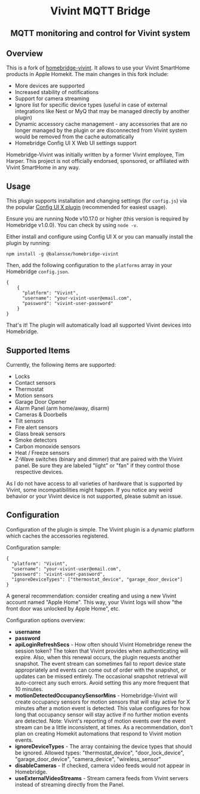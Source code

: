<SPAN ALIGN="CENTER">

# Vivint MQTT Bridge

## MQTT monitoring and control for Vivint system

</SPAN>

## Overview

This is a fork of [homebridge-vivint](https://github.com/timcharper/homebridge-vivint).
It allows to use your Vivint SmartHome products in Apple Homekit. The main changes in this fork include:

- More devices are supported
- Increased stability of notifications
- Support for camera streaming
- Ignore list for specific device types (useful in case of external integrations like Nest or MyQ that may be managed directly by another plugin)
- Dynamic accessory cache management - any accessories that are no longer managed by the plugin or are disconnected from Vivint system would be removed from the cache automatically
- Homebridge Config UI X Web UI settings support

Homebridge-Vivint was initially written by a former Vivint employee, Tim Harper. This project is not officially endorsed, sponsored, or affiliated with Vivint SmartHome in any way.

## Usage

This plugin supports installation and changing settings (for `config.js`) via the popular [Config UI X plugin](https://github.com/oznu/homebridge-config-ui-x) (recommended for easiest usage).

Ensure you are running Node v10.17.0 or higher (this version is required by Homebridge v1.0.0). You can check by using `node -v`.

Either install and configure using Config UI X or you can manually install the plugin by running:

```
npm install -g @balansse/homebridge-vivint
```

Then, add the following configuration to the `platforms` array in your Homebridge `config.json`.

```
{
    {
      "platform": "Vivint",
      "username": "your-vivint-user@email.com",
      "password": "vivint-user-password"
    }
}
```

That's it! The plugin will automatically load all supported Vivint devices into Homebridge.

## Supported Items

Currently, the following items are supported:

- Locks
- Contact sensors
- Thermostat
- Motion sensors
- Garage Door Opener
- Alarm Panel (arm home/away, disarm)
- Cameras & Doorbells
- Tilt sensors
- Fire alert sensors
- Glass break sensors
- Smoke detectors
- Carbon monoxide sensors
- Heat / Freeze sensors
- Z-Wave switches (binary and dimmer) that are paired with the Vivint panel. Be sure they are labeled "light" or "fan" if they control those respective devices.

As I do not have access to all varieties of hardware that is supported by Vivint, some incompatibilities might happen. If you notice any weird behavior or your Vivint device is not supported, please submit an issue.

## Configuration

Configuration of the plugin is simple. The Vivint plugin is a dynamic platform which caches the accessories registered.

Configuration sample:

    {
      "platform": "Vivint",
      "username": "your-vivint-user@email.com",
      "password": "vivint-user-password",
      "ignoreDeviceTypes": ["thermostat_device", "garage_door_device"]
    }

A general recommendation: consider creating and using a new Vivint account named "Apple Home". This way, your Vivint logs will show "the front door was unlocked by Apple Home", etc.

Configuration options overview:

- **username**
- **password**
- **apiLoginRefreshSecs** - How often should Vivint Homebridge renew the session token? The token that Vivint provides when authenticating will expire. Also, when this renewal occurs, the plugin requests another snapshot. The event stream can sometimes fail to report device state appropriately and events can come out of order with the snapshot, or updates can be missed entirely. The occasional snapshot retrieval will auto-correct any such errors. Avoid setting this any more frequent that 10 minutes.
- **motionDetectedOccupancySensorMins** - Homebridge-Vivint will create occupancy sensors for motion sensors that will stay active for X minutes after a motion event is detected. This value configures for how long that occupancy sensor will stay active if no further motion events are detected. Note: Vivint's reporting of motion events over the event stream can be a little inconsistent, at times. As a recommendation, don't plan on creating Homekit automations that respond to Vivint motion events.
- **ignoreDeviceTypes** - The array containing the device types that should be ignored. Allowed types: "thermostat_device", "door_lock_device", "garage_door_device", "camera_device", "wireless_sensor"
- **disableCameras** - If checked, camera video feeds would not appear in Homebridge.
- **useExternalVideoStreams** - Stream camera feeds from Vivint servers instead of streaming directly from the Panel.
